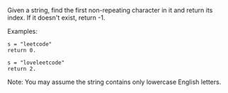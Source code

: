 Given a string, find the first non-repeating character in it and return its index. If it doesn't exist, return -1.

Examples:
```
s = "leetcode"
return 0.

s = "loveleetcode"
return 2.
```
Note: You may assume the string contains only lowercase English letters.
